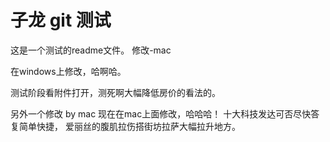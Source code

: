 # 子龙 git 测试

这是一个测试的readme文件。
修改-mac

在windows上修改，哈啊哈。

测试阶段看附件打开，测死啊大幅降低房价的看法的。

另外一个修改 by mac
现在在mac上面修改，哈哈哈！
十大科技发达可否尽快答复简单快捷，
爱丽丝的腹肌拉伤搭街坊拉萨大幅拉升地方。
